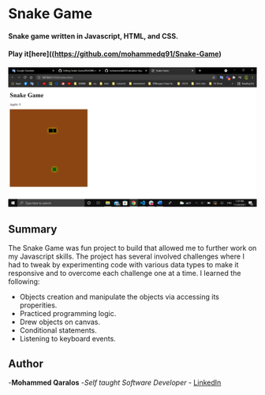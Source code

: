 # Snake Game
#### Snake game written in Javascript, HTML, and CSS.
#### Play it[here]((https://github.com/mohammedq91/Snake-Game)

![Snake Game Photo.png](https://github.com/mohammedq91/Snake-Game/blob/main/SnakeGamePhoto.png)

## Summary
The Snake Game was fun project to build that allowed me to further work on my Javascript skills. The project has several involved challenges where I had to tweak by experimenting code with various data types to make it responsive and to overcome each challenge one at a time. I learned the following:
- Objects creation and manipulate the objects via accessing its properities.
- Practiced programming logic.
- Drew objects on canvas.
- Conditional statements.
- Listening to keyboard events. 

## Author

-**Mohammed Qaralos** -*Self taught Software Developer* - [LinkedIn](https://www.linkedin.com/in/mohammed-qaralos-27151010a/)


